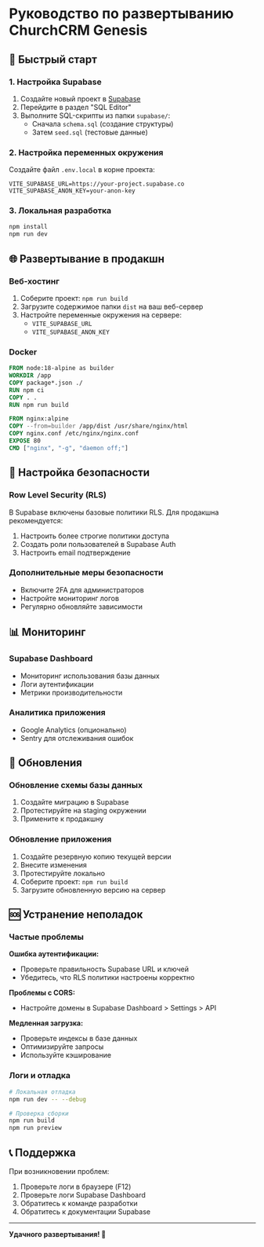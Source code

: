 # Руководство по развертыванию ChurchCRM Genesis

## 🚀 Быстрый старт

### 1. Настройка Supabase

1. Создайте новый проект в [Supabase](https://supabase.com)
2. Перейдите в раздел "SQL Editor"
3. Выполните SQL-скрипты из папки `supabase/`:
   - Сначала `schema.sql` (создание структуры)
   - Затем `seed.sql` (тестовые данные)

### 2. Настройка переменных окружения

Создайте файл `.env.local` в корне проекта:

```env
VITE_SUPABASE_URL=https://your-project.supabase.co
VITE_SUPABASE_ANON_KEY=your-anon-key
```

### 3. Локальная разработка

```bash
npm install
npm run dev
```

## 🌐 Развертывание в продакшн

### Веб-хостинг

1. Соберите проект: `npm run build`
2. Загрузите содержимое папки `dist` на ваш веб-сервер
3. Настройте переменные окружения на сервере:
   - `VITE_SUPABASE_URL`
   - `VITE_SUPABASE_ANON_KEY`

### Docker

```dockerfile
FROM node:18-alpine as builder
WORKDIR /app
COPY package*.json ./
RUN npm ci
COPY . .
RUN npm run build

FROM nginx:alpine
COPY --from=builder /app/dist /usr/share/nginx/html
COPY nginx.conf /etc/nginx/nginx.conf
EXPOSE 80
CMD ["nginx", "-g", "daemon off;"]
```

## 🔐 Настройка безопасности

### Row Level Security (RLS)

В Supabase включены базовые политики RLS. Для продакшна рекомендуется:

1. Настроить более строгие политики доступа
2. Создать роли пользователей в Supabase Auth
3. Настроить email подтверждение

### Дополнительные меры безопасности

- Включите 2FA для администраторов
- Настройте мониторинг логов
- Регулярно обновляйте зависимости

## 📊 Мониторинг

### Supabase Dashboard

- Мониторинг использования базы данных
- Логи аутентификации
- Метрики производительности

### Аналитика приложения

- Google Analytics (опционально)
- Sentry для отслеживания ошибок

## 🔄 Обновления

### Обновление схемы базы данных

1. Создайте миграцию в Supabase
2. Протестируйте на staging окружении
3. Примените к продакшну

### Обновление приложения

1. Создайте резервную копию текущей версии
2. Внесите изменения
3. Протестируйте локально
4. Соберите проект: `npm run build`
5. Загрузите обновленную версию на сервер

## 🆘 Устранение неполадок

### Частые проблемы

**Ошибка аутентификации:**
- Проверьте правильность Supabase URL и ключей
- Убедитесь, что RLS политики настроены корректно

**Проблемы с CORS:**
- Настройте домены в Supabase Dashboard > Settings > API

**Медленная загрузка:**
- Проверьте индексы в базе данных
- Оптимизируйте запросы
- Используйте кэширование

### Логи и отладка

```bash
# Локальная отладка
npm run dev -- --debug

# Проверка сборки
npm run build
npm run preview
```

## 📞 Поддержка

При возникновении проблем:

1. Проверьте логи в браузере (F12)
2. Проверьте логи Supabase Dashboard
3. Обратитесь к команде разработки
4. Обратитесь к документации Supabase

---

**Удачного развертывания! 🎉**
